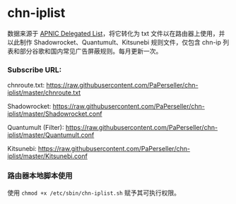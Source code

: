 # chn-iplist
数据来源于 [ APNIC Delegated List](http://ftp.apnic.net/apnic/stats/apnic/delegated-apnic-latest)，将它转化为 txt 文件以在路由器上使用，并以此制作 Shadowrocket、Quantumult、Kitsunebi 规则文件，仅包含 chn-ip 列表和部分谷歌和国内常见广告屏蔽规则。每月更新一次。

### Subscribe URL: 

chnroute.txt: https://raw.githubusercontent.com/PaPerseller/chn-iplist/master/chnroute.txt

Shadowrocket: https://raw.githubusercontent.com/PaPerseller/chn-iplist/master/Shadowrocket.conf

Quantumult (Filter): https://raw.githubusercontent.com/PaPerseller/chn-iplist/master/Quantumult.conf

Kitsunebi: https://raw.githubusercontent.com/PaPerseller/chn-iplist/master/Kitsunebi.conf

### 路由器本地脚本使用

使用 `chmod +x /etc/sbin/chn-iplist.sh` 赋予其可执行权限。
